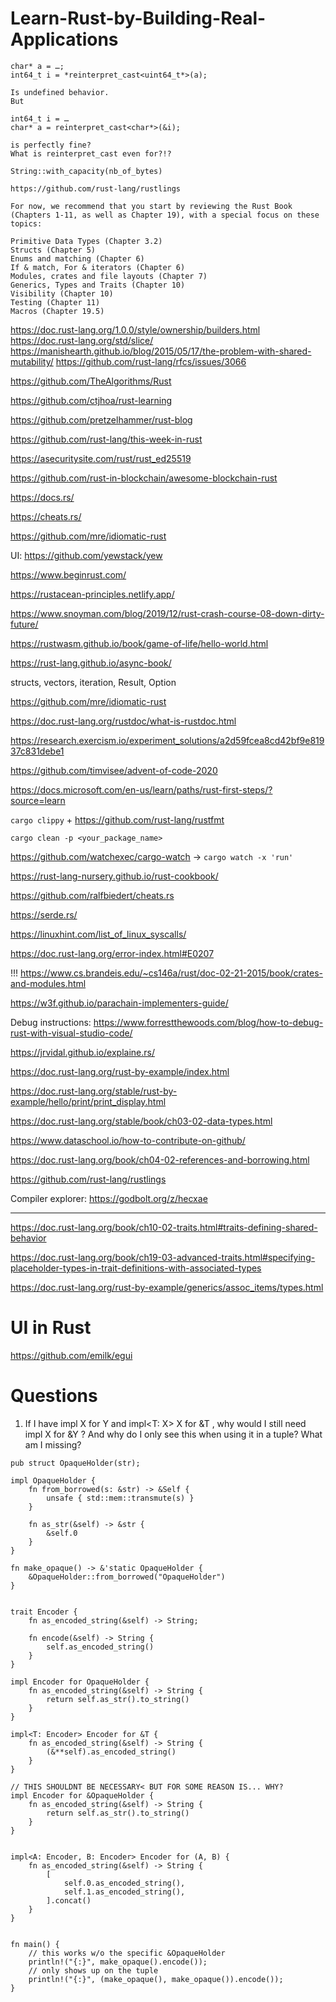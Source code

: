 # Learn-Rust-by-Building-Real-Applications
```
char* a = …;
int64_t i = *reinterpret_cast<uint64_t*>(a);

Is undefined behavior.
But

int64_t i = …
char* a = reinterpret_cast<char*>(&i);

is perfectly fine?
What is reinterpret_cast even for?!?
```
```String::with_capacity(nb_of_bytes)```
```
https://github.com/rust-lang/rustlings

For now, we recommend that you start by reviewing the Rust Book (Chapters 1-11, as well as Chapter 19), with a special focus on these topics:

Primitive Data Types (Chapter 3.2)
Structs (Chapter 5) 
Enums and matching (Chapter 6)
If & match, For & iterators (Chapter 6)
Modules, crates and file layouts (Chapter 7)
Generics, Types and Traits (Chapter 10)
Visibility (Chapter 10)
Testing (Chapter 11)
Macros (Chapter 19.5)
```
https://doc.rust-lang.org/1.0.0/style/ownership/builders.html
https://doc.rust-lang.org/std/slice/
https://manishearth.github.io/blog/2015/05/17/the-problem-with-shared-mutability/
https://github.com/rust-lang/rfcs/issues/3066


https://github.com/TheAlgorithms/Rust

https://github.com/ctjhoa/rust-learning

https://github.com/pretzelhammer/rust-blog

https://github.com/rust-lang/this-week-in-rust

https://asecuritysite.com/rust/rust_ed25519

https://github.com/rust-in-blockchain/awesome-blockchain-rust

https://docs.rs/

https://cheats.rs/

https://github.com/mre/idiomatic-rust

UI: https://github.com/yewstack/yew

https://www.beginrust.com/

https://rustacean-principles.netlify.app/

https://www.snoyman.com/blog/2019/12/rust-crash-course-08-down-dirty-future/

https://rustwasm.github.io/book/game-of-life/hello-world.html

https://rust-lang.github.io/async-book/

structs, vectors, iteration, Result, Option

https://github.com/mre/idiomatic-rust

https://doc.rust-lang.org/rustdoc/what-is-rustdoc.html

https://research.exercism.io/experiment_solutions/a2d59fcea8cd42bf9e81937c831debe1

https://github.com/timvisee/advent-of-code-2020

https://docs.microsoft.com/en-us/learn/paths/rust-first-steps/?source=learn

`cargo clippy` + https://github.com/rust-lang/rustfmt

`cargo clean -p <your_package_name>`

https://github.com/watchexec/cargo-watch -> `cargo watch -x 'run'`

https://rust-lang-nursery.github.io/rust-cookbook/

https://github.com/ralfbiedert/cheats.rs

https://serde.rs/

https://linuxhint.com/list_of_linux_syscalls/

https://doc.rust-lang.org/error-index.html#E0207

!!! https://www.cs.brandeis.edu/~cs146a/rust/doc-02-21-2015/book/crates-and-modules.html

https://w3f.github.io/parachain-implementers-guide/

Debug instructions: https://www.forrestthewoods.com/blog/how-to-debug-rust-with-visual-studio-code/

https://jrvidal.github.io/explaine.rs/

https://doc.rust-lang.org/rust-by-example/index.html

https://doc.rust-lang.org/stable/rust-by-example/hello/print/print_display.html

https://doc.rust-lang.org/stable/book/ch03-02-data-types.html

https://www.dataschool.io/how-to-contribute-on-github/

https://doc.rust-lang.org/book/ch04-02-references-and-borrowing.html

https://github.com/rust-lang/rustlings

Compiler explorer: https://godbolt.org/z/hecxae

---

https://doc.rust-lang.org/book/ch10-02-traits.html#traits-defining-shared-behavior

https://doc.rust-lang.org/book/ch19-03-advanced-traits.html#specifying-placeholder-types-in-trait-definitions-with-associated-types

https://doc.rust-lang.org/rust-by-example/generics/assoc_items/types.html

# UI in Rust

https://github.com/emilk/egui

# Questions

1. If I have impl X for Y and impl<T: X> X for &T , why would I still need impl X for &Y ? And why do I only see this when using it in a tuple? What am I missing?

```
pub struct OpaqueHolder(str);

impl OpaqueHolder {
    fn from_borrowed(s: &str) -> &Self {
        unsafe { std::mem::transmute(s) }
    }
    
    fn as_str(&self) -> &str {
        &self.0
    }
}

fn make_opaque() -> &'static OpaqueHolder {
    &OpaqueHolder::from_borrowed("OpaqueHolder")
}


trait Encoder {
    fn as_encoded_string(&self) -> String;

    fn encode(&self) -> String {
        self.as_encoded_string()
    }
}

impl Encoder for OpaqueHolder {
    fn as_encoded_string(&self) -> String {
        return self.as_str().to_string()
    }
}

impl<T: Encoder> Encoder for &T {
    fn as_encoded_string(&self) -> String {
        (&**self).as_encoded_string()
    }
}

// THIS SHOULDNT BE NECESSARY< BUT FOR SOME REASON IS... WHY?
impl Encoder for &OpaqueHolder {
    fn as_encoded_string(&self) -> String {
        return self.as_str().to_string()
    }
}


impl<A: Encoder, B: Encoder> Encoder for (A, B) {
    fn as_encoded_string(&self) -> String {
        [
            self.0.as_encoded_string(),
            self.1.as_encoded_string(),
        ].concat()
    }
}


fn main() {
    // this works w/o the specific &OpaqueHolder
    println!("{:}", make_opaque().encode());
    // only shows up on the tuple
    println!("{:}", (make_opaque(), make_opaque()).encode());
}
```
